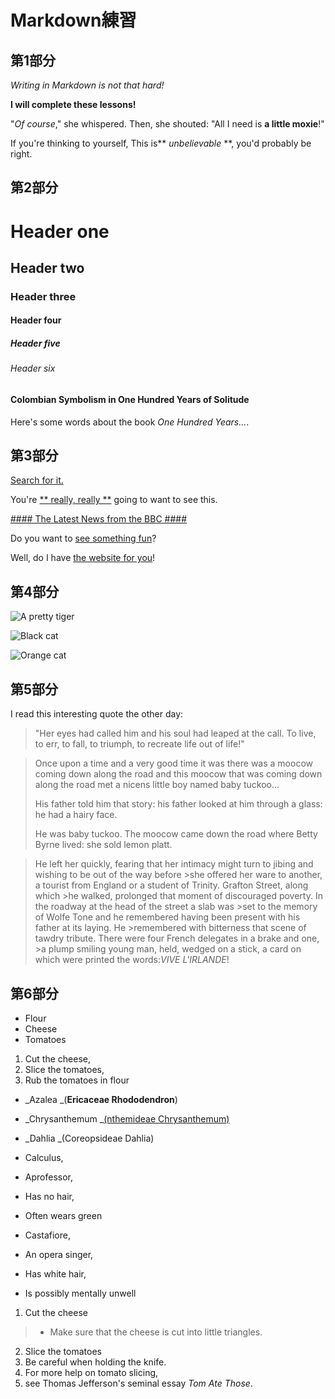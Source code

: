 # Markdown練習

## 第1部分
_Writing in Markdown is not that hard!_

**I will complete these lessons!**

"_Of course_," she whispered. Then, she shouted: "All I need is **a little moxie**!"

If you're thinking to yourself, This is** _unbelievable_ **, you'd probably be right.

## 第2部分

# Header one 
## Header two 
### Header three 
#### Header four 
##### Header five 
###### Header six 

#### Colombian Symbolism in One Hundred Years of Solitude 

Here's some words about the book _One Hundred Years..._.

## 第3部分

[Search for it.]( www.google.com)

You're [** really, really **](www.dailykitten.com) going to want to see this.

[#### The Latest News from the BBC ####](www.bbc.com/news)

Do you want to [see something fun][a fun place]?

Well, do I have [the website for you][another fun place]!

[a fun place]: www.zombo.com
[another fun place]:www.stumbleupon.com

## 第4部分
![A pretty tiger](https://upload.wikimedia.org/wikipedia/commons/5/56/Tiger.50.jpg)

![Black cat][Black]

![Orange cat][Orange]

[Black]: https://upload.wikimedia.org/wikipedia/commons/a/a3/81_INF_DIV_SSI.jpg
[Orange]: http://icons.iconarchive.com/icons/google/noto-emoji-animals-nature/256/22221-cat-icon.png

## 第5部分
I read this interesting quote the other day:

>"Her eyes had called him and his soul had leaped at the call. To live, to err, to fall, to triumph, to recreate life out of life!"

>Once upon a time and a very good time it was there was a moocow coming down along the road and this moocow that was coming down along the road met a nicens little boy named baby tuckoo...
>
>His father told him that story: his father looked at him through a glass: he had a hairy face.
>
>He was baby tuckoo. The moocow came down the road where Betty Byrne lived: she sold lemon platt.

>He left her quickly, fearing that her intimacy might turn to jibing and wishing to be out of the way before >she offered her ware to another, a tourist from England or a student of Trinity. Grafton Street, along which >he walked, prolonged that moment of discouraged poverty. In the roadway at the head of the street a slab was >set to the memory of Wolfe Tone and he remembered having been present with his father at its laying. He >remembered with bitterness that scene of tawdry tribute. There were four French delegates in a brake and one, >a plump smiling young man, held, wedged on a stick, a card on which were printed the words:_VIVE L'IRLANDE_!

## 第6部分
* Flour
* Cheese
* Tomatoes

1. Cut the cheese,
2. Slice the tomatoes,
3. Rub the tomatoes in flour

* _Azalea _(**Ericaceae Rhododendron**)
* _Chrysanthemum _[(nthemideae Chrysanthemum)]()
* _Dahlia _(Coreopsideae Dahlia) 

* Calculus,
 * Aprofessor,
 * Has no hair,
 * Often wears green
* Castafiore,
 * An opera singer,
 * Has white hair,
 * Is possibly mentally unwell

 1. Cut the cheese
 > * Make sure that the cheese is cut into little triangles.

2. Slice the tomatoes
  1. Be careful when holding the knife.
  2. For more help on tomato slicing,
  3. see Thomas Jefferson's seminal essay _Tom Ate Those_.